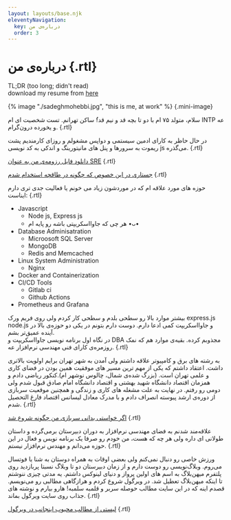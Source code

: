 ```yaml
---
layout: layouts/base.njk
eleventyNavigation:
  key: درباره‌ی من
  order: 3
---
```

# درباره‌ی من {.rtl}

TL;DR (too long; didn't read) <br> download my resume from [here](/sadeghmohebbi-resume.pdf)

{% image "./sadeghmohebbi.jpg", "this is me, at work" %} {.mini-image}

سلام، متولد ۷۵ ام با دو تا بچه قد و نیم قد!ُ ساکن تهرانم. تست شخصیت ای ام INTP عه و یخورده درون‌گرام. {.rtl}

در حال حاظر به کارای ادمین سیستمی و دواپس مشغولم و روزای کارمندیم پشت ریموت به سرورها و پنل های مانیتورینگ و اندکی به کد نویسی js می‌گذره. {.rtl}

[دانلود فایل رزومه‌ی من به عنوان SRE](/sadeghmohebbi-resume.pdf) {.rtl}

[جستاری در این خصوص که چگونه در طاقچه استخدام شدم](https://vrgl.ir/eR7h7) {.rtl}

حوزه های مورد علاقه ام که در موردشون زیاد می خونم یا فعالیت جدی تری دارم ایناست: {.rtl}

- Javascript
  - Node js, Express js
  - هر چی که جاوااسکریپتی باشه رو پایه ام  •ᴗ•
- Database Adminisatration
  - Microosoft SQL Server
  - MongoDB
  - Redis and Memcached
- Linux System Administration
  - Nginx
- Docker and Containerization
- CI/CD Tools
  - Gitlab ci
  - Github Actions
- Prometheus and Grafana

بیشتر موارد بالا رو سطحی بلدم و سطحی کار کردم ولی روی فریم ورک express.js node.js و جاوااسکریپت کمی ادعا دارم. دوست دارم بتونم در یکی دو حوزه‌ی بالا در آینده عمیق‌تر بشم. <br>در نگاه اول برنامه نویسی جاوااسکریپت و DBA مجذوبم کرده. بقیه‌ی موارد هم که نمک روزمره‌ی کارای فنی مهندسی نرم‌افزار عه. {.rtl}

به رشته های برق و کامپیوتر علاقه داشتم ولی آمدن به شهر تهران برایم اولویت بالاتری داشت. اعتقاد داشتم که یکی از مهم ترین مسیر های موفقیت همین بودن در فضای کاری و علمی تهران است. (بزرگ شده‌ی شمال، چالوس نوشهر ام).کنکور ریاضی دادم و همزمان اقتصاد دانشگاه شهید بهشتی و اقتصاد دانشگاه امام صادق قبول شدم ولی دومی رو رفتم. در نهایت به علت مشغله های کاری و زندگی و همچنین موقعیت سربازی از دوره‌ی ارشد پیوسته انصراف دادم و با مدرک معادل لیسانس اقتصاد فارغ التحصیل شدم. {.rtl}

[اگر خواستی بدانی سربازی من چگونه شروع شد](https://vrgl.ir/tAhnE) {.rtl}

علاقه‌مند شدنم به فضای مهندسی نرم‌افزار به دوران دبیرستان بر‌می‌گرده و داستان طولانی ای داره ولی هر چه که هست، من خودم رو صرفا یک برنامه نویس و فعال در این حوزه می‌دانم و مهندس نرم‌افزار نیستم. {.rtl}

ورزش خاصی رو دنبال ‌نمی‌کنم ولی بعضی اوقات به همراه دوستان به شنا یا فوتسال می‌روم. وبلاگ‌نویسی رو دوست دارم و از زمان دبیرستان دو تا وبلاگ نسبتا پربازدید روی پلتفرم میهن‌بلاگ به اسم های اولین پرواز و دنیای لینوکس داشتم. یه مدتی چیزی ننوشتم تا اینکه میهن‌بلاگ تعطیل شد. در ویرگول شروع کردم و هرازگاهی مطالبی رو می‌نویسم. قصدم اینه که در این سایت مطالب حوصله سربر و قلمبه سلمبه! هارو بیارم و نوشته های جذاب روی سایت ویرگول بماند. {.rtl}

[لیستی از مطالب محبوب اینجانب در ویرگول](https://virgool.io/@mohebbisadegh/list/zkbic3vndlkh) {.rtl}

